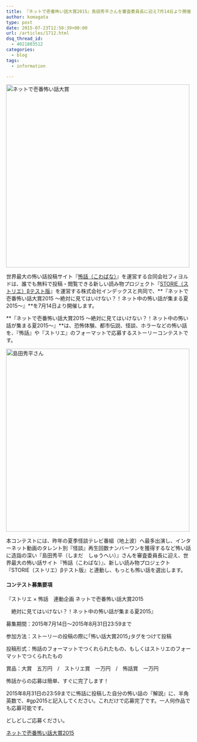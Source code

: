 ```yaml
---
title: 『ネットで壱番怖い話大賞2015』島田秀平さんを審査委員長に迎え7月14日より開催
author: komagata
type: post
date: 2015-07-23T12:58:39+00:00
url: /articles/1712.html
dsq_thread_id:
  - 4021803512
categories:
  - blog
tags:
  - information

---
```

<p class="center">
  <img width="500px" src="http://i.gyazo.com/241a8ed680c9902f5431ef86ff553491.png" alt="ネットで壱番怖い話大賞" />
</p>

世界最大の怖い話投稿サイト『<a href="http://kowabana.jp" title="怖話（こわばな）" target="_blank">怖話（こわばな）</a>』を運営する合同会社フィヨルドは、誰でも無料で投稿・閲覧できる新しい読み物プロジェクト『<a href="http://storie.jp/" title="ストリエ" target="_blank">STORIE（ストリエ）βテスト版</a>』を運営する株式会社インデックスと共同で、**『ネットで壱番怖い話大賞2015 ～絶対に見てはいけない？！ネット中の怖い話が集まる夏2015～』**を7月14日より開催します。

**『ネットで壱番怖い話大賞2015 ～絶対に見てはいけない？！ネット中の怖い話が集まる夏2015～』**は、恐怖体験、都市伝説、怪談、ホラーなどの怖い話を、『怖話』や『ストリエ』のフォーマットで応募するストーリーコンテストです。

<p class="center">
  <img width="500px" src="http://i.gyazo.com/0b7127528f8f7605b464b9a79041a335.png" alt="島田秀平さん" />
</p>

本コンテストには、昨年の夏季怪談テレビ番組（地上波）へ最多出演し、インターネット動画のタレント別『怪談』再生回数ナンバーワンを獲得するなど怖い話に造詣の深い『島田秀平（しまだ　しゅうへい）』さんを審査委員長に迎え、世界最大の怖い話サイト『怖話（こわばな）』、新しい読み物プロジェクト『STORIE（ストリエ）βテスト版』と連動し、もっとも怖い話を選出します。

#### コンテスト募集要項

『ストリエ × 怖話　連動企画 ネットで壱番怖い話大賞2015
  
　絶対に見てはいけない？！ネット中の怖い話が集まる夏2015』

募集期間：2015年7月14日～2015年8月31日23:59まで
  
参加方法：ストーリーの投稿の際に｢怖い話大賞2015｣タグをつけて投稿
  
投稿形式：怖話のフォーマットでつくれられたもの、もしくはストリエのフォーマットでつくられたもの
  
賞品：大賞　五万円　/　ストリエ賞　一万円　/　怖話賞　一万円

怖話からの応募は簡単、すぐに完了します！
  
2015年8月31日の23:59までに怖話に投稿した自分の怖い話の『解説』に、半角英数で、#gp2015と記入してください。これだけで応募完了です。一人何作品でも応募可能です。
  
どしどしご応募ください。

<a href="http://kowabana.jp/grand_prize_2015" title="ネットで壱番怖い話大賞" target="_blank">ネットで壱番怖い話大賞2015</a>